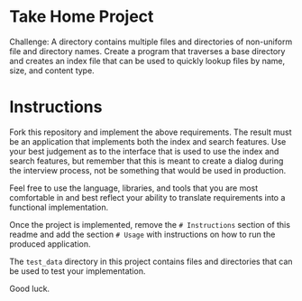 # Take Home Project

Challenge: A directory contains multiple files and directories of non-uniform file and directory names. Create a program that traverses a base directory and creates an index file that can be used to quickly lookup files by name, size, and content type.

# Instructions

Fork this repository and implement the above requirements. The result must be an application that implements both the index and search features. Use your best judgement as to the interface that is used to use the index and search features, but remember that this is meant to create a dialog during the interview process, not be something that would be used in production.

Feel free to use the language, libraries, and tools that you are most comfortable in and best reflect your ability to translate requirements into a functional implementation.

Once the project is implemented, remove the `# Instructions` section of this readme and add the section `# Usage` with instructions on how to run the produced application.

The `test_data` directory in this project contains files and directories that can be used to test your implementation.

Good luck.